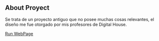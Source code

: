 ## About Proyect 

Se trata de un proyecto antiguo que no posee muchas cosas relevantes, el diseño me fue otorgado por mis profesores de Digital House.

[Run WebPage](https://julianpariss.github.io/WebPages/WebGragilent)
